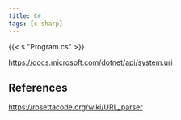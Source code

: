 ```yaml
---
title: C#
tags: [c-sharp]
---
```


{{< s "Program.cs" >}}

<https://docs.microsoft.com/dotnet/api/system.uri>

## References

<https://rosettacode.org/wiki/URL_parser>

